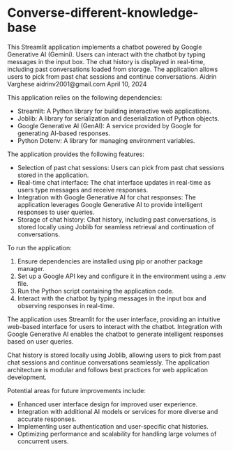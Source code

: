 # Converse-different-knowledge-base

<documentation>
    <title>Streamlit Chatbot with Google Generative AI</title>
    <description>
        This Streamlit application implements a chatbot powered by Google Generative AI (Gemini). Users can interact with the chatbot by typing messages in the input box. The chat history is displayed in real-time, including past conversations loaded from storage. The application allows users to pick from past chat sessions and continue conversations.
    </description>
    <author>
        <name>Aidrin Varghese</name>
        <email>aidrinv2001@gmail.com</email>
    </author>
    <date>April 10, 2024</date>
    <sections>
        <section>
            <title>Dependencies</title>
            <content>
                <p>This application relies on the following dependencies:</p>
                <ul>
                    <li>Streamlit: A Python library for building interactive web applications.</li>
                    <li>Joblib: A library for serialization and deserialization of Python objects.</li>
                    <li>Google Generative AI (GenAI): A service provided by Google for generating AI-based responses.</li>
                    <li>Python Dotenv: A library for managing environment variables.</li>
                </ul>
            </content>
        </section>
        <section>
            <title>Features</title>
            <content>
                <p>The application provides the following features:</p>
                <ul>
                    <li>Selection of past chat sessions: Users can pick from past chat sessions stored in the application.</li>
                    <li>Real-time chat interface: The chat interface updates in real-time as users type messages and receive responses.</li>
                    <li>Integration with Google Generative AI for chat responses: The application leverages Google Generative AI to provide intelligent responses to user queries.</li>
                    <li>Storage of chat history: Chat history, including past conversations, is stored locally using Joblib for seamless retrieval and continuation of conversations.</li>
                </ul>
            </content>
        </section>
        <section>
            <title>Usage</title>
            <content>
                <p>To run the application:</p>
                <ol>
                    <li>Ensure dependencies are installed using pip or another package manager.</li>
                    <li>Set up a Google API key and configure it in the environment using a .env file.</li>
                    <li>Run the Python script containing the application code.</li>
                    <li>Interact with the chatbot by typing messages in the input box and observing responses in real-time.</li>
                </ol>
            </content>
        </section>
        <section>
            <title>Implementation</title>
            <content>
                <p>The application uses Streamlit for the user interface, providing an intuitive web-based interface for users to interact with the chatbot. Integration with Google Generative AI enables the chatbot to generate intelligent responses based on user queries.</p>
                <p>Chat history is stored locally using Joblib, allowing users to pick from past chat sessions and continue conversations seamlessly. The application architecture is modular and follows best practices for web application development.</p>
            </content>
        </section>
        <section>
            <title>Future Improvements</title>
            <content>
                <p>Potential areas for future improvements include:</p>
                <ul>
                    <li>Enhanced user interface design for improved user experience.</li>
                    <li>Integration with additional AI models or services for more diverse and accurate responses.</li>
                    <li>Implementing user authentication and user-specific chat histories.</li>
                    <li>Optimizing performance and scalability for handling large volumes of concurrent users.</li>
                </ul>
            </content>
        </section>
    </sections>
</documentation>
